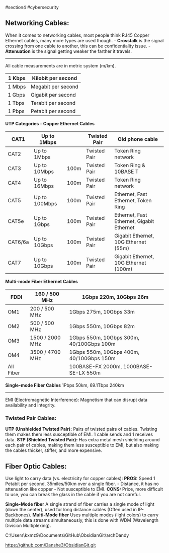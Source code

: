 #section4 #cybersecurity 

## Networking Cables:
When it comes to networking cables, most people think RJ45 Copper Ethernet cables, many more types are used though.
	- **Crosstalk** is the signal crossing from one cable to another, this can be confidentiality issue.
	- **Attenuation** is the signal getting weaker the farther it travels.

___
All cable measurements are in metric system (m/km).

| 1 Kbps | Kilobit per second |
| ------ | ------------------ |
| 1 Mbps | Megabit per second |
| 1 Gbps | Gigabit per second |
| 1 Tbps | Terabit per second |
| 1 Pbps | Petabit per second |
**UTP Categories – Copper Ethernet Cables**

| CAT1    | Up to 1Mbps   |      | Twisted Pair | Old phone cable                           |
| ------- | ------------- | ---- | ------------ | ----------------------------------------- |
| CAT2    | Up to 1Mbps   |      | Twisted Pair | Token Ring network                        |
| CAT3    | Up to 10Mbps  | 100m | Twisted Pair | Token Ring & 10BASE T                     |
| CAT4    | Up to 16Mbps  | 100m | Twisted Pair | Token Ring network                        |
| CAT5    | Up to 100Mbps | 100m | Twisted Pair | Ethernet, Fast Ethernet, Token Ring       |
| CAT5e   | Up to 1Gbps   | 100m | Twisted Pair | Ethernet, Fast Ethernet, Gigabit Ethernet |
| CAT6/6a | Up to 10Gbps  | 100m | Twisted Pair | Gigabit Ethernet, 10G Ethernet (55m)      |
| CAT7    | Up to 10Gbps  | 100m | Twisted Pair | Gigabit Ethernet, 10G Ethernet (100m)     |
**Multi-mode Fiber Ethernet Cables**

| FDDI      | 160 / 500 MHz   | 1Gbps 220m, 10Gbps 26m                   |
| --------- | --------------- | ---------------------------------------- |
| OM1       | 200 / 500 MHz   | 1Gbps 275m, 10Gbps 33m                   |
| OM2       | 500 / 500 MHz   | 1Gbps 550m, 10Gbps 82m                   |
| OM3       | 1500 / 2000 MHz | 1Gbps 550m, 10Gbps 300m, 40/100Gbps 100m |
| OM4       | 3500 / 4700 MHz | 1Gbps 550m, 10Gbps 400m, 40/100Gbps 150m |
| All Fiber |                 | 100BASE-FX 2000m, 1000BASE-SE-LX 550m    |
**Single-mode Fiber Cables**
1Pbps 50km, 69.1Tbps 240km
___

<span class="red-bg">EMI (Electromagnetic Interference):</span> Magnetism that can disrupt data availability and integrity.

### Twisted Pair Cables:
**UTP (Unshielded Twisted Pair):** Pairs of twisted pairs of cables.
Twisting them makes them less susceptible of EMI.
1 cable sends and 1 receives data.
**STP (Shielded Twisted Pair):** Has extra metal mesh shielding around each pair of cables, making them less susceptible to EMI, but also making the cables thicker, stiffer, and more expensive.

## Fiber Optic Cables:
Use light to carry data (vs. electricity for copper cables):
**PROS:** Speed 1 Petabit per second, 35miles/50km over a single fiber.
	- Distance, it has no attenuation like copper
	- Not susceptible to EMI.
**CONS:** Price, more difficult to use, you can break the glass in the cable if you are not careful.

**Single-Mode fiber** A single strand of fiber carries a single mode of light (down the center), used for long distance cables (Often used in IP-Backbones).
**Multi-Mode fiber** Uses multiple modes (light colors)
 to carry multiple data streams simultaneously, this is done with WDM (Wavelength Division Multiplexing).


C:\Users\kxmz9\Documents\GitHub\ObsidianGit\archDandy

https://github.com/Danshe3/ObsidianGit.git